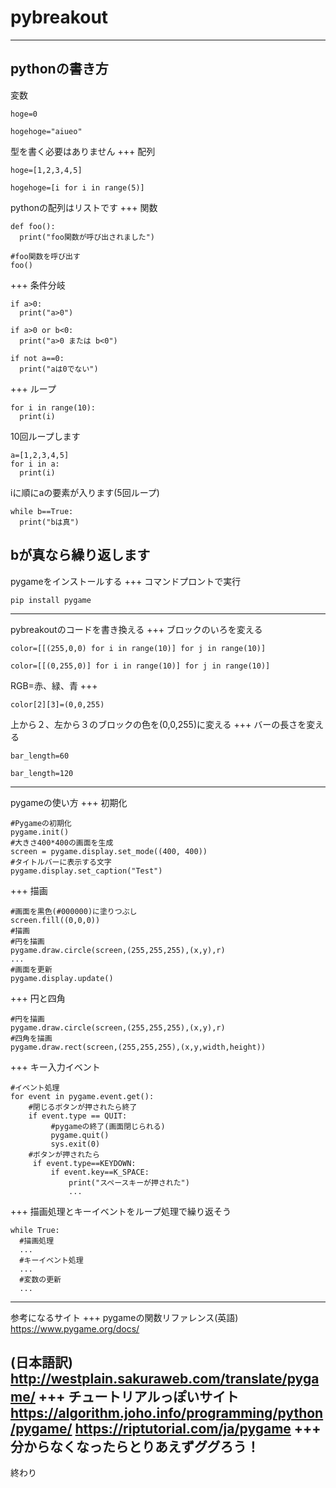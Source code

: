 # pybreakout
---
pythonの書き方
---
変数
```
hoge=0
```
```
hogehoge="aiueo"
```
型を書く必要はありません
+++
配列
```
hoge=[1,2,3,4,5]
```
```
hogehoge=[i for i in range(5)]
```
pythonの配列はリストです
+++
関数
```
def foo():
  print("foo関数が呼び出されました")

#foo関数を呼び出す
foo()
```
+++
条件分岐
```
if a>0:
  print("a>0")
```
```
if a>0 or b<0:
  print("a>0 または b<0")
```
```
if not a==0:
  print("aは0でない")
```
+++
ループ
```
for i in range(10):
  print(i)
```
10回ループします
```
a=[1,2,3,4,5]
for i in a:
  print(i)
```
iに順にaの要素が入ります(5回ループ)
```
while b==True:
  print("bは真")
```
bが真なら繰り返します
---
pygameをインストールする
+++
コマンドプロントで実行
```
pip install pygame
```
---
pybreakoutのコードを書き換える
+++
ブロックのいろを変える
```
color=[[(255,0,0) for i in range(10)] for j in range(10)]
```
```
color=[[(0,255,0)] for i in range(10)] for j in range(10)]
```
RGB=赤、緑、青
+++
```
color[2][3]=(0,0,255)
```
上から２、左から３のブロックの色を(0,0,255)に変える
+++
バーの長さを変える
```
bar_length=60
```
```
bar_length=120
```
---
pygameの使い方
+++
初期化
```
#Pygameの初期化
pygame.init()
#大きさ400*400の画面を生成
screen = pygame.display.set_mode((400, 400))
#タイトルバーに表示する文字
pygame.display.set_caption("Test")
```
+++
描画
```
#画面を黒色(#000000)に塗りつぶし
screen.fill((0,0,0))
#描画
#円を描画
pygame.draw.circle(screen,(255,255,255),(x,y),r)
...
#画面を更新
pygame.display.update()
```
+++
円と四角
```
#円を描画
pygame.draw.circle(screen,(255,255,255),(x,y),r)
#四角を描画
pygame.draw.rect(screen,(255,255,255),(x,y,width,height))
```
+++
キー入力イベント
```
#イベント処理
for event in pygame.event.get():
    #閉じるボタンが押されたら終了
    if event.type == QUIT:
         #pygameの終了(画面閉じられる)
         pygame.quit()
         sys.exit(0)
    #ボタンが押されたら
     if event.type==KEYDOWN:
         if event.key==K_SPACE:
             print("スペースキーが押された")
             ...
```
+++
描画処理とキーイベントをループ処理で繰り返そう
```
while True:
  #描画処理
  ...
  #キーイベント処理
  ...
  #変数の更新
  ...
```
---
参考になるサイト
+++
pygameの関数リファレンス(英語)
https://www.pygame.org/docs/

(日本語訳)
http://westplain.sakuraweb.com/translate/pygame/
+++
チュートリアルっぽいサイト
https://algorithm.joho.info/programming/python/pygame/
https://riptutorial.com/ja/pygame
+++
分からなくなったらとりあえずググろう！
---
終わり
